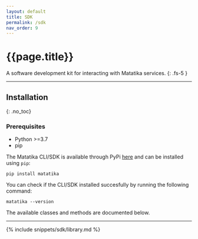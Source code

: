 ```yaml
---
layout: default
title: SDK
permalink: /sdk
nav_order: 9
---
```


# {{page.title}}

A software development kit for interacting with Matatika services.
{: .fs-5 }

---

## Installation
{: .no_toc}

### Prerequisites
- Python >=3.7
- pip

The Matatika CLI/SDK is available through PyPi [here](https://pypi.org/project/matatika/) and can be installed using `pip`:

```
pip install matatika
```

You can check if the CLI/SDK installed succesfully by running the following command:

```
matatika --version
```

The available classes and methods are documented below.

---

{% include snippets/sdk/library.md %}